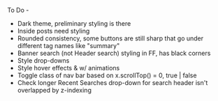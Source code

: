 To Do -
* Dark theme, preliminary styling is there
* Inside posts need styling
* Rounded consistency, some buttons are still sharp that go under different tag names like "summary"
* Banner search (not Header search) styling in FF, has black corners
* Style drop-downs
* Style hover effects & w/ animations
* Toggle class of nav bar based on x.scrollTop() = 0, true | false
* Check longer Recent Searches drop-down for search header isn't overlapped by z-indexing
